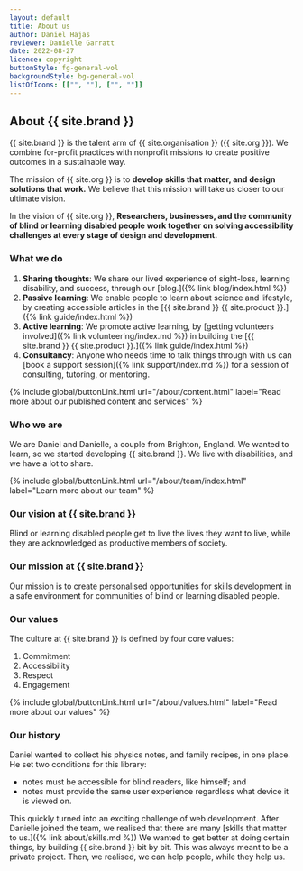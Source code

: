 ```yaml
---
layout: default
title: About us
author: Daniel Hajas
reviewer: Danielle Garratt
date: 2022-08-27
licence: copyright
buttonStyle: fg-general-vol
backgroundStyle: bg-general-vol
listOfIcons: [["", ""], ["", ""]]
---
```

## About {{ site.brand }}

{{ site.brand }} is the talent arm of {{ site.organisation }} ({{ site.org }}).
We combine for-profit practices with nonprofit missions to create positive outcomes in a sustainable way.

The mission of {{ site.org }} is to 
**develop skills that matter, and design solutions that work.**
We believe that this mission will take us closer to our ultimate vision.

In the vision of {{ site.org }}, 
**Researchers, businesses, and the community of blind or learning disabled people work together on solving accessibility challenges at every stage of design and development.**

### What we do

1. **Sharing thoughts**: We share our lived experience of sight-loss, learning disability, and success, through our [blog.]({% link blog/index.html %})
2. **Passive learning**: We enable people to learn about science and lifestyle, by creating accessible articles in the [{{ site.brand }} {{ site.product }}.]({% link guide/index.html %})
3. **Active learning**: We promote active learning, by [getting volunteers involved]({% link volunteering/index.md %}) in building the [{{ site.brand }} {{ site.product }}.]({% link guide/index.html %})
4. **Consultancy**: Anyone who needs time to talk things through with us can [book a support session]({% link support/index.md %}) for a session of consulting, tutoring, or mentoring.

{% include global/buttonLink.html url="/about/content.html" label="Read more about our published content and services" %}

### Who we are

We are Daniel and Danielle, a couple from Brighton, England.
We wanted to learn, so we started developing {{ site.brand }}.
We live with disabilities, and we have a lot to share.

{% include global/buttonLink.html url="/about/team/index.html" label="Learn more about our team" %}

### Our vision at {{ site.brand }}

Blind or learning disabled people get to live the lives they want to live,
while they are acknowledged as productive members of society.

### Our mission at {{ site.brand }}

Our mission is 
to create personalised opportunities for skills development 
in a safe environment 
for communities of blind or learning disabled people.

### Our values

The culture at {{ site.brand }} is defined by four core values:

1. Commitment
2. Accessibility
3. Respect
4. Engagement

{% include global/buttonLink.html url="/about/values.html" label="Read more about our values" %}

### Our history

Daniel wanted to collect his physics notes, and family recipes, in one place. 
He set two conditions for this library:

- notes must be accessible for blind readers, like himself; and
- notes must provide the same user experience regardless what device it is viewed on.

This quickly turned into an exciting challenge of web development.
After Danielle joined the team, we realised that there are many [skills that matter to us.]({% link about/skills.md %})
We wanted to get better at doing certain things, by building {{ site.brand }} bit by bit.
This was always meant to be a private project.
Then, we realised, we can help people, while they help us.